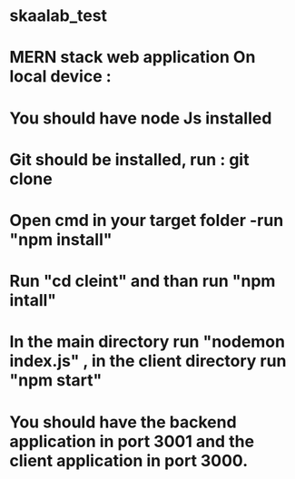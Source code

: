 # skaalab_test
# MERN stack web application On local device :
# You should have node Js installed 
# Git should be installed, run : git clone 
# Open cmd in your target folder -run "npm install" 
# Run "cd cleint" and than run "npm intall" 
# In the main directory run "nodemon index.js" , in the client directory run "npm start"
# You should have the backend application in port 3001 and the client application in port 3000.
